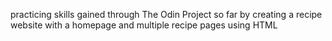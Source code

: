 practicing skills gained through The Odin Project so far by creating a recipe website with a homepage and multiple recipe pages using HTML
